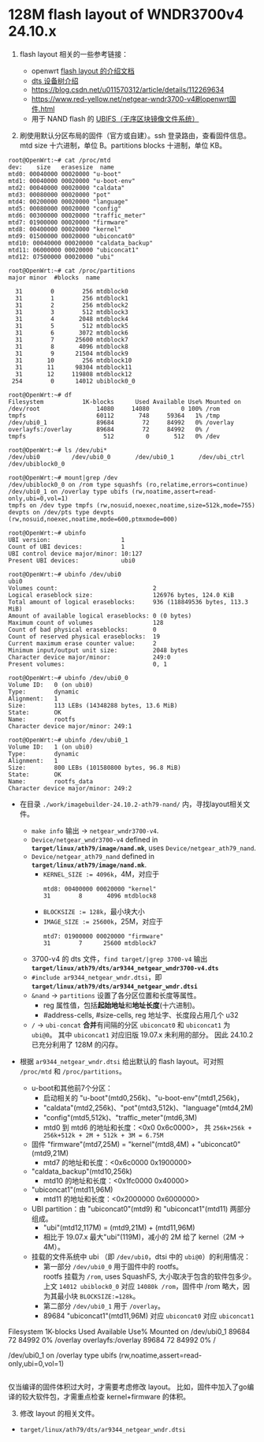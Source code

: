 

# 128M flash layout of WNDR3700v4 24.10.x

1. flash layout 相关的一些参考链接：
    - openwrt [flash layout 的介绍文档](https://openwrt.org/docs/techref/flash.layout)
    - [dts 设备树介绍](https://cloud.tencent.com/developer/article/2008640)
    - https://blog.csdn.net/u011570312/article/details/112269634
    - https://www.red-yellow.net/netgear-wndr3700-v4刷openwrt固件.html
    - 用于 NAND flash 的 [UBIFS（无序区块镜像文件系统）](https://en.wikipedia.org/wiki/UBIFS)

2. 刷使用默认分区布局的固件（官方或自建）。ssh 登录路由，查看固件信息。  
  mtd size 十六进制，单位 B。partitions blocks 十进制，单位 KB。

```
root@OpenWrt:~# cat /proc/mtd
dev:    size   erasesize  name
mtd0: 00040000 00020000 "u-boot"
mtd1: 00040000 00020000 "u-boot-env"
mtd2: 00040000 00020000 "caldata"
mtd3: 00080000 00020000 "pot"
mtd4: 00200000 00020000 "language"
mtd5: 00080000 00020000 "config"
mtd6: 00300000 00020000 "traffic_meter"
mtd7: 01900000 00020000 "firmware"
mtd8: 00400000 00020000 "kernel"
mtd9: 01500000 00020000 "ubiconcat0"
mtd10: 00040000 00020000 "caldata_backup"
mtd11: 06000000 00020000 "ubiconcat1"
mtd12: 07500000 00020000 "ubi"

root@OpenWrt:~# cat /proc/partitions
major minor  #blocks  name

  31        0        256 mtdblock0
  31        1        256 mtdblock1
  31        2        256 mtdblock2
  31        3        512 mtdblock3
  31        4       2048 mtdblock4
  31        5        512 mtdblock5
  31        6       3072 mtdblock6
  31        7      25600 mtdblock7
  31        8       4096 mtdblock8
  31        9      21504 mtdblock9
  31       10        256 mtdblock10
  31       11      98304 mtdblock11
  31       12     119808 mtdblock12
 254        0      14012 ubiblock0_0

root@OpenWrt:~# df
Filesystem           1K-blocks      Used Available Use% Mounted on
/dev/root                14080     14080         0 100% /rom
tmpfs                    60112       748     59364   1% /tmp
/dev/ubi0_1              89684        72     84992   0% /overlay
overlayfs:/overlay       89684        72     84992   0% /
tmpfs                      512         0       512   0% /dev

root@OpenWrt:~# ls /dev/ubi*
/dev/ubi0         /dev/ubi0_0       /dev/ubi0_1       /dev/ubi_ctrl     /dev/ubiblock0_0

root@OpenWrt:~# mount|grep /dev
/dev/ubiblock0_0 on /rom type squashfs (ro,relatime,errors=continue)
/dev/ubi0_1 on /overlay type ubifs (rw,noatime,assert=read-only,ubi=0,vol=1)
tmpfs on /dev type tmpfs (rw,nosuid,noexec,noatime,size=512k,mode=755)
devpts on /dev/pts type devpts (rw,nosuid,noexec,noatime,mode=600,ptmxmode=000)

root@OpenWrt:~# ubinfo
UBI version:                    1
Count of UBI devices:           1
UBI control device major/minor: 10:127
Present UBI devices:            ubi0

root@OpenWrt:~# ubinfo /dev/ubi0
ubi0
Volumes count:                           2
Logical eraseblock size:                 126976 bytes, 124.0 KiB
Total amount of logical eraseblocks:     936 (118849536 bytes, 113.3 MiB)
Amount of available logical eraseblocks: 0 (0 bytes)
Maximum count of volumes                 128
Count of bad physical eraseblocks:       0
Count of reserved physical eraseblocks:  19
Current maximum erase counter value:     2
Minimum input/output unit size:          2048 bytes
Character device major/minor:            249:0
Present volumes:                         0, 1

root@OpenWrt:~# ubinfo /dev/ubi0_0
Volume ID:   0 (on ubi0)
Type:        dynamic
Alignment:   1
Size:        113 LEBs (14348288 bytes, 13.6 MiB)
State:       OK
Name:        rootfs
Character device major/minor: 249:1

root@OpenWrt:~# ubinfo /dev/ubi0_1
Volume ID:   1 (on ubi0)
Type:        dynamic
Alignment:   1
Size:        800 LEBs (101580800 bytes, 96.8 MiB)
State:       OK
Name:        rootfs_data
Character device major/minor: 249:2
```

* 在目录 `./work/imagebuilder-24.10.2-ath79-nand/` 内，寻找layout相关文件。
    - `make info` 输出 -> `netgear_wndr3700-v4`.
    - `Device/netgear_wndr3700-v4` defined in **`target/linux/ath79/image/nand.mk`**, uses `Device/netgear_ath79_nand`.
    - `Device/netgear_ath79_nand` defined in **`target/linux/ath79/image/nand.mk`**.
        + `KERNEL_SIZE := 4096k`，4M，对应于
            ```
            mtd8: 00400000 00020000 "kernel"
            31        8       4096 mtdblock8
            ```
        + `BLOCKSIZE := 128k`，最小块大小
        + `IMAGE_SIZE := 25600k`，25M，对应于
            ```
            mtd7: 01900000 00020000 "firmware"
            31        7      25600 mtdblock7
            ```
    - 3700-v4 的 dts 文件，`find target/|grep 3700-v4` 输出 **`target/linux/ath79/dts/ar9344_netgear_wndr3700-v4.dts`**
    - `#include ar9344_netgear_wndr.dtsi`，即 **`target/linux/ath79/dts/ar9344_netgear_wndr.dtsi`**
    - `&nand` -> `partitions` 设置了各分区位置和长度等属性。
        + reg 属性值，包括**起始地址**和**地址长度**(十六进制)。
        + #address-cells, #size-cells, reg 地址字、长度段占用几个 u32
    - `/` -> `ubi-concat` **合并**有间隔的分区 `ubiconcat0` 和 `ubiconcat1` 为 `ubi@0`。
      其中 `ubiconcat1` 对应旧版 19.07.x 未利用的部分。
      因此 24.10.2 已充分利用了 128M 的闪存。

* 根据 `ar9344_netgear_wndr.dtsi` 给出默认的 flash layout。可对照 `/proc/mtd` 和 `/proc/partitions`。
    - u-boot和其他前7个分区：  
        + 启动相关的 "u-boot"(mtd0,256k)、"u-boot-env"(mtd1,256k)，  
        + "caldata"(mtd2,256k)、"pot"(mtd3,512k)、"language"(mtd4,2M)
        + "config"(mtd5,512k)、"traffic\_meter"(mtd6,3M)
        + mtd0 到 mtd6 的地址和长度：<0x0 0x6c0000>，
          共 `256k+256k + 256k+512k + 2M + 512k + 3M = 6.75M`
    - 固件 "firmware"(mtd7,25M) = "kernel"(mtd8,4M) + "ubiconcat0"(mtd9,21M)
        + mtd7 的地址和长度：<0x6c0000 0x1900000>
    - "caldata\_backup"(mtd10,256k)
        + mtd10 的地址和长度：<0x1fc0000 0x40000>
    - "ubiconcat1"(mtd11,96M)
        + mtd11 的地址和长度：<0x2000000 0x6000000>
    - UBI partition：由 "ubiconcat0"(mtd9) 和 "ubiconcat1"(mtd11) 两部分组成。
        + "ubi"(mtd12,117M) = (mtd9,21M) + (mtd11,96M)
        + 相比于 19.07.x 最大"ubi"(119M)，减小的 2M 给了 kernel（2M -> 4M）。
    - 挂载的文件系统中 ubi （即 `/dev/ubi0`，dtsi 中的 `ubi@0`）的利用情况：
        + 第一部分 `/dev/ubi0_0` 用于固件中的 rootfs。  
          rootfs 挂载为 `/rom`, uses SquashFS, 大小取决于包含的软件包多少。  
          上文 `14012 ubiblock0_0` 对应 `14080k /rom`，固件中 /rom 略大，因为其最小块 `BLOCKSIZE:=128k`。
        + 第二部分 `/dev/ubi0_1` 用于 `/overlay`。  
        + 89684 "ubiconcat1"(mtd11,96M)
         对应 `ubiconcat0`
         对应 `ubiconcat1`


Filesystem           1K-blocks      Used Available Use% Mounted on
/dev/ubi0_1              89684        72     84992   0% /overlay
overlayfs:/overlay       89684        72     84992   0% /

/dev/ubi0_1 on /overlay type ubifs (rw,noatime,assert=read-only,ubi=0,vol=1)


```
```




仅当编译的固件体积过大时，才需要考虑修改 layout。
比如，固件中加入了go编译的较大软件包，才需重点检查 kernel+firmware 的体积。




3. 修改 layout 的相关文件。

* `target/linux/ath79/dts/ar9344_netgear_wndr.dtsi`


